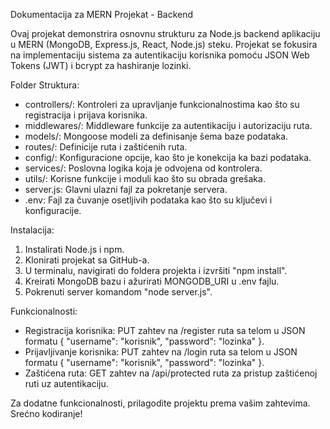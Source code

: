 Dokumentacija za MERN Projekat - Backend

Ovaj projekat demonstrira osnovnu strukturu za Node.js backend aplikaciju u MERN (MongoDB, Express.js, React, Node.js) steku. Projekat se fokusira na implementaciju sistema za autentikaciju korisnika pomoću JSON Web Tokens (JWT) i bcrypt za hashiranje lozinki.

Folder Struktura:
- controllers/: Kontroleri za upravljanje funkcionalnostima kao što su registracija i prijava korisnika.
- middlewares/: Middleware funkcije za autentikaciju i autorizaciju ruta.
- models/: Mongoose modeli za definisanje šema baze podataka.
- routes/: Definicije ruta i zaštićenih ruta.
- config/: Konfiguracione opcije, kao što je konekcija ka bazi podataka.
- services/: Poslovna logika koja je odvojena od kontrolera.
- utils/: Korisne funkcije i moduli kao što su obrada grešaka.
- server.js: Glavni ulazni fajl za pokretanje servera.
- .env: Fajl za čuvanje osetljivih podataka kao što su ključevi i konfiguracije.

Instalacija:
1. Instalirati Node.js i npm.
2. Klonirati projekat sa GitHub-a.
3. U terminalu, navigirati do foldera projekta i izvršiti "npm install".
4. Kreirati MongoDB bazu i ažurirati MONGODB_URI u .env fajlu.
5. Pokrenuti server komandom "node server.js".

Funkcionalnosti:
- Registracija korisnika: PUT zahtev na /register ruta sa telom u JSON formatu { "username": "korisnik", "password": "lozinka" }.
- Prijavljivanje korisnika: PUT zahtev na /login ruta sa telom u JSON formatu { "username": "korisnik", "password": "lozinka" }.
- Zaštićena ruta: GET zahtev na /api/protected ruta za pristup zaštićenoj ruti uz autentikaciju.

Za dodatne funkcionalnosti, prilagodite projektu prema vašim zahtevima. Srećno kodiranje!
